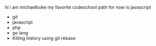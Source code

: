 hi i am michaelboke
my favorite codeschool path for now is javascript
* git
* javascript
* php
* go lang
* Killing history using git rebase